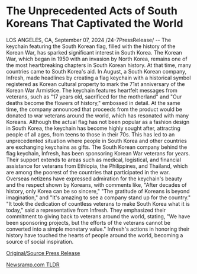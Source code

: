 # The Unprecedented Acts of South Koreans That Captivated the World

LOS ANGELES, CA, September 07, 2024 /24-7PressRelease/ -- The keychain featuring the South Korean flag, filled with the history of the Korean War, has sparked significant interest in South Korea. The Korean War, which began in 1950 with an invasion by North Korea, remains one of the most heartbreaking chapters in South Korean history. At that time, many countries came to South Korea's aid.  In August, a South Korean company, Infresh, made headlines by creating a flag keychain with a historical symbol registered as Korean cultural property to mark the 71st anniversary of the Korean War Armistice. The keychain features heartfelt messages from veterans, such as "17 years old, sacrificed for the motherland" and "Our deaths become the flowers of history," embossed in detail. At the same time, the company announced that proceeds from the product would be donated to war veterans around the world, which has resonated with many Koreans.  Although the actual flag has not been popular as a fashion design in South Korea, the keychain has become highly sought after, attracting people of all ages, from teens to those in their 70s. This has led to an unprecedented situation where people in South Korea and other countries are exchanging keychains as gifts.  The South Korean company behind the flag keychain, Infresh, has been sponsoring Korean War veterans for years. Their support extends to areas such as medical, logistical, and financial assistance for veterans from Ethiopia, the Philippines, and Thailand, which are among the poorest of the countries that participated in the war.  Overseas netizens have expressed admiration for the keychain's beauty and the respect shown by Koreans, with comments like, "After decades of history, only Korea can be so sincere," "The gratitude of Koreans is beyond imagination," and "It's amazing to see a company stand up for the country."  "It took the dedication of countless veterans to make South Korea what it is today," said a representative from Infresh. They emphasized their commitment to giving back to veterans around the world, stating, "We have been sponsoring projects, but the efforts of the veterans cannot be converted into a simple monetary value."  Infresh's actions in honoring their history have touched the hearts of people around the world, becoming a source of social inspiration. 

[Original/Source Press Release](https://www.24-7pressrelease.com/press-release/514101/the-unprecedented-acts-of-south-koreans-that-captivated-the-world) 

[Newsramp.com TLDR](https://newsramp.com/None) 